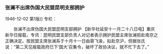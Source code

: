 ### 张澜不出席伪国大民盟昆明支部拥护

1946-12-02
第1版()
专栏：

　　张澜不出席伪国大民盟昆明支部拥护
    【新华社延安十一月二十八日电】重庆新华日报载，专讯：昆明民盟支部负责人对记者表示拥护民盟主席张澜拒赴南京之正确决定。按民盟主席张澜系于十月十一日由蓉飞渝，拟赴京沪，但据张氏说：“第二天见报载政府已下‘国大’召集令，破坏了政协决议，就不忙下去了。”

